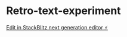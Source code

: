 # Retro-text-experiment

[Edit in StackBlitz next generation editor ⚡️](https://stackblitz.com/~/github.com/MicahDitto/Retro-text-experiment)